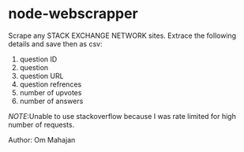 # node-webscrapper
Scrape any STACK EXCHANGE NETWORK sites.
Extrace the following details and save then as csv:
1. question ID
2. question
3. question URL
4. question refrences
5. number of upvotes
6. number of answers

*NOTE*:Unable to use stackoverflow because I was rate limited for high number of requests.

Author: Om Mahajan
